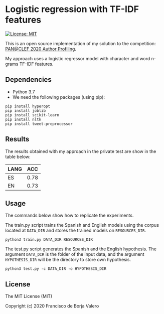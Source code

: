 # Logistic regression with TF-IDF features
[![License: MIT](https://img.shields.io/badge/License-MIT-yellow.svg)](https://opensource.org/licenses/MIT)

This is an open source implementation of my solution to the competition: [PAN@CLEF 2020 Author Profiling](https://pan.webis.de/clef20/pan20-web/author-profiling.html).

My approach uses a logistic regressor model with character and word n-grams TF-IDF features.

## Dependencies

- Python 3.7
- We need the following packages (using pip):

```
pip install hyperopt
pip install joblib
pip install scikit-learn
pip install nltk
pip install tweet-preprocessor
```
## Results

The results obtained with my approach in the private test are show in the table below:

| LANG | ACC  |
|------|------|
| ES   | 0.78 |
| EN   | 0.73 |


## Usage

The commands below show how to replicate the experiments. 

The train.py script trains the Spanish and English models using the corpus located at `DATA_DIR` and stores the trained models on  `RESOURCES_DIR`.

```
python3 train.py DATA_DIR RESOURCES_DIR
```

The test.py script generates the Spanish and the English hypothesis. The argument `DATA_DIR` is the folder of the input data, and the argument `HYPOTHESIS_DIR` will be the directory to store own hypothesis.
```
python3 test.py -c DATA_DIR -o HYPOTHESIS_DIR
```

## License
 
The MIT License (MIT)

Copyright (c) 2020 Francisco de Borja Valero